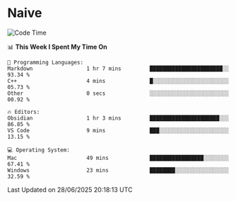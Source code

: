 # Naive
<!-- ## 日拱一卒，功不唐捐 -->
<!-- [![GitHub Streak](https://streak-stats.demolab.com/?user=XiaoXKKK)](https://git.io/streak-stats) -->
<!--START_SECTION:waka-->
![Code Time](http://img.shields.io/badge/Code%20Time-415%20hrs%2020%20mins-blue)

📊 **This Week I Spent My Time On** 

```text
💬 Programming Languages: 
Markdown                 1 hr 7 mins         ███████████████████████░░   93.34 % 
C++                      4 mins              █░░░░░░░░░░░░░░░░░░░░░░░░   05.73 % 
Other                    0 secs              ░░░░░░░░░░░░░░░░░░░░░░░░░   00.92 % 

🔥 Editors: 
Obsidian                 1 hr 3 mins         ██████████████████████░░░   86.85 % 
VS Code                  9 mins              ███░░░░░░░░░░░░░░░░░░░░░░   13.15 % 

💻 Operating System: 
Mac                      49 mins             █████████████████░░░░░░░░   67.41 % 
Windows                  23 mins             ████████░░░░░░░░░░░░░░░░░   32.59 % 
```


 Last Updated on 28/06/2025 20:18:13 UTC
<!--END_SECTION:waka-->
